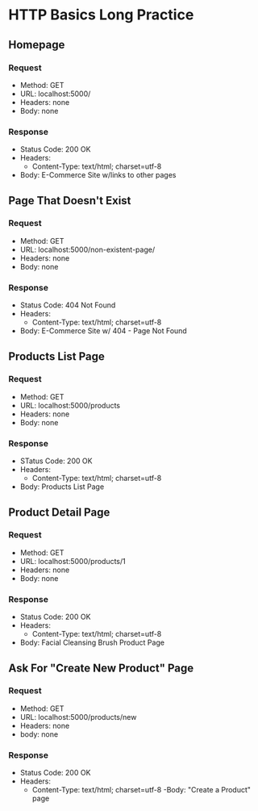 # HTTP Basics Long Practice

## Homepage

### Request

- Method: GET
- URL: localhost:5000/
- Headers: none
- Body: none

### Response

- Status Code: 200 OK
- Headers:
    - Content-Type: text/html; charset=utf-8
- Body: E-Commerce Site w/links to other pages

## Page That Doesn't Exist

### Request

- Method: GET
- URL: localhost:5000/non-existent-page/
- Headers: none
- Body: none

### Response

- Status Code: 404 Not Found
- Headers:
    - Content-Type: text/html; charset=utf-8
- Body: E-Commerce Site w/ 404 - Page Not Found

## Products List Page

### Request

- Method: GET
- URL: localhost:5000/products
- Headers: none
- Body: none

### Response

- STatus Code: 200 OK
- Headers:
    - Content-Type: text/html; charset=utf-8
- Body: Products List Page

## Product Detail Page

### Request

- Method: GET
- URL: localhost:5000/products/1
- Headers: none
- Body: none

### Response

- Status Code: 200 OK
- Headers:
    - Content-Type: text/html; charset=utf-8
- Body: Facial Cleansing Brush Product Page

## Ask For "Create New Product" Page

### Request

- Method: GET
- URL: localhost:5000/products/new
- Headers: none
- body: none

### Response

- Status Code: 200 OK
- Headers:
    - Content-Type: text/html; charset=utf-8
-Body: "Create a Product" page


